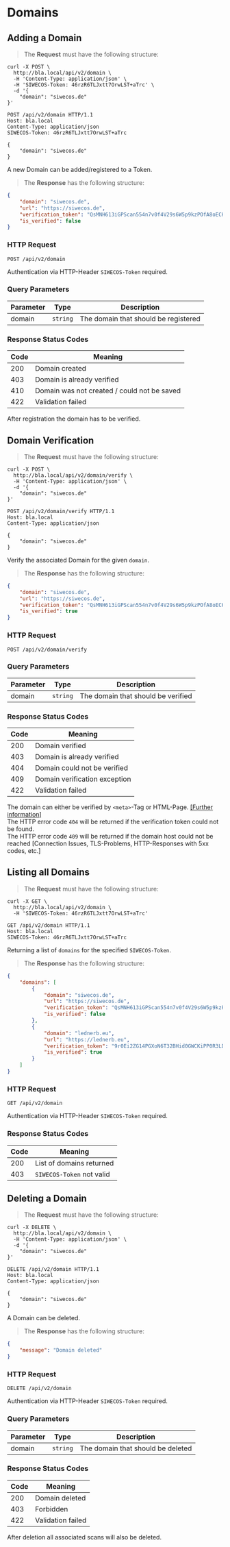 # Domains

## Adding a Domain

> The **Request** must have the following structure:

```shell
curl -X POST \
  http://bla.local/api/v2/domain \
  -H 'Content-Type: application/json' \
  -H 'SIWECOS-Token: 46rzR6TLJxtt7OrwLST+aTrc' \
  -d '{
    "domain": "siwecos.de"
}'
```

```http
POST /api/v2/domain HTTP/1.1
Host: bla.local
Content-Type: application/json
SIWECOS-Token: 46rzR6TLJxtt7OrwLST+aTrc

{
    "domain": "siwecos.de"
}
```

A new Domain can be added/registered to a Token.

> The **Response** has the following structure:

```json
{
    "domain": "siwecos.de",
    "url": "https://siwecos.de",
    "verification_token": "QsMNH613iGPScan554n7v0f4V29s6W5p9kzPOfA8oECH1Drejv7jpUE53i323tU8",
    "is_verified": false
}
```

### HTTP Request

`POST /api/v2/domain`

<aside class="notice">
Authentication via HTTP-Header <code>SIWECOS-Token</code> required.
</aside>

### Query Parameters

| Parameter | Type     | Description                          |
| --------- | -------- | ------------------------------------ |
| domain    | `string` | The domain that should be registered |

### Response Status Codes

| Code | Meaning                                     |
| ---- | ------------------------------------------- |
| 200  | Domain created                              |
| 403  | Domain is already verified                  |
| 410  | Domain was not created / could not be saved |
| 422  | Validation failed                           |

<aside class="notice">
After registration the domain has to be verified.
</aside>

## Domain Verification

> The **Request** must have the following structure:

```shell
curl -X POST \
  http://bla.local/api/v2/domain/verify \
  -H 'Content-Type: application/json' \
  -d '{
    "domain": "siwecos.de"
}'
```

```http
POST /api/v2/domain/verify HTTP/1.1
Host: bla.local
Content-Type: application/json

{
    "domain": "siwecos.de"
}
```

Verify the associated Domain for the given `domain`.

> The **Response** has the following structure:

```json
{
    "domain": "siwecos.de",
    "url": "https://siwecos.de",
    "verification_token": "QsMNH613iGPScan554n7v0f4V29s6W5p9kzPOfA8oECH1Drejv7jpUE53i323tU8",
    "is_verified": true
}
```

### HTTP Request

`POST /api/v2/domain/verify`


### Query Parameters

| Parameter | Type     | Description                        |
| --------- | -------- | ---------------------------------- |
| domain    | `string` | The domain that should be verified |

### Response Status Codes

| Code | Meaning                       |
| ---- | ----------------------------- |
| 200  | Domain verified               |
| 403  | Domain is already verified    |
| 404  | Domain could not be verified  |
| 409  | Domain verification exception |
| 422  | Validation failed             |

<aside class="notice">
The domain can either be verified by <code>&lt;meta&gt;</code>-Tag or HTML-Page. <a href="https://siwecos.de/wiki/Domain-Verification/EN" target="_blank">[Further information]</a>
</aside>

<aside class="notice">
The HTTP error code <code>404</code> will be returned if the verification token could not be found.<br>
The HTTP error code <code>409</code> will be returned if the domain host could not be reached [Connection Issues, TLS-Problems, HTTP-Responses with 5xx codes, etc.]
</aside>


## Listing all Domains

> The **Request** must have the following structure:

```shell
curl -X GET \
  http://bla.local/api/v2/domain \
  -H 'SIWECOS-Token: 46rzR6TLJxtt7OrwLST+aTrc'
```

```http
GET /api/v2/domain HTTP/1.1
Host: bla.local
SIWECOS-Token: 46rzR6TLJxtt7OrwLST+aTrc

```

Returning a list of `domains` for the specified `SIWECOS-Token`.

> The **Response** has the following structure:

```json
{
    "domains": [
        {
            "domain": "siwecos.de",
            "url": "https://siwecos.de",
            "verification_token": "QsMNH613iGPScan554n7v0f4V29s6W5p9kzPOfA8oECH1Drejv7jpUE53i323tU8",
            "is_verified": false
        },
        {
            "domain": "lednerb.eu",
            "url": "https://lednerb.eu",
            "verification_token": "9r0Ei2ZG14PGXoN6T32BHid0GWCKiPP0R3LDZo7U8oE2z5JaBL80k5n1284Pql7I",
            "is_verified": true
        }
    ]
}
```

### HTTP Request

`GET /api/v2/domain`

<aside class="notice">
Authentication via HTTP-Header <code>SIWECOS-Token</code> required.
</aside>


### Response Status Codes

| Code | Meaning                   |
| ---- | ------------------------- |
| 200  | List of domains returned  |
| 403  | `SIWECOS-Token` not valid |



## Deleting a Domain

> The **Request** must have the following structure:

```shell
curl -X DELETE \
  http://bla.local/api/v2/domain \
  -H 'Content-Type: application/json' \
  -d '{
	"domain": "siwecos.de"
}'
```

```http
DELETE /api/v2/domain HTTP/1.1
Host: bla.local
Content-Type: application/json

{
	"domain": "siwecos.de"
}
```

A Domain can be deleted.

> The **Response** has the following structure:

```json
{
    "message": "Domain deleted"
}
```

### HTTP Request

`DELETE /api/v2/domain`

<aside class="notice">
Authentication via HTTP-Header <code>SIWECOS-Token</code> required.
</aside>

### Query Parameters

| Parameter | Type     | Description                       |
| --------- | -------- | --------------------------------- |
| domain    | `string` | The domain that should be deleted |

### Response Status Codes

| Code | Meaning           |
| ---- | ----------------- |
| 200  | Domain deleted    |
| 403  | Forbidden         |
| 422  | Validation failed |

<aside class="warning">
After deletion all associated scans will also be deleted.
</aside>
